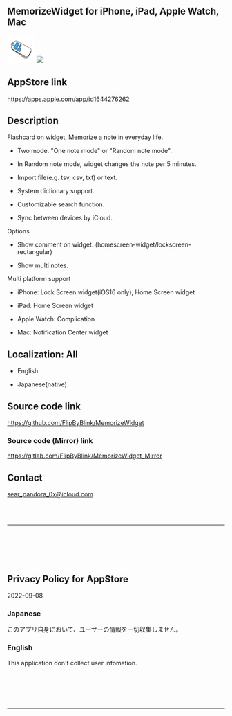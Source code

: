 MemorizeWidget for iPhone, iPad, Apple Watch, Mac
---------------------------------------------------

<img src="MemorizeWidget/Assets.xcassets/RoundedIcon.imageset/icon.png" width="64">

<a href="https://apps.apple.com/app/id1644276262" target="blank">
    <img src="https://developer.apple.com/assets/elements/badges/download-on-the-app-store.svg">
</a>


AppStore link
--------------
https://apps.apple.com/app/id1644276262


Description
------------
Flashcard on widget. Memorize a note in everyday life.

- Two mode. \"One note mode\" or \"Random note mode\".

- In Random note mode, widget changes the note per 5 minutes.

- Import file(e.g. tsv, csv, txt) or text.

- System dictionary support.

- Customizable search function.

- Sync between devices by iCloud.


Options

- Show comment on widget. (homescreen-widget/lockscreen-rectangular)

- Show multi notes.


Multi platform support

- iPhone: Lock Screen widget(iOS16 only), Home Screen widget

- iPad: Home Screen widget

- Apple Watch: Complication

- Mac: Notification Center widget


Localization: All
-------------------
- English

- Japanese(native)


Source code link
------------------
https://github.com/FlipByBlink/MemorizeWidget

### Source code (Mirror) link
https://gitlab.com/FlipByBlink/MemorizeWidget_Mirror


Contact
------------
sear_pandora_0x@icloud.com


<br>
<br>

* * *

<br>
<br>
<br>
<br>

Privacy Policy for AppStore
----------------------------
2022-09-08

### Japanese
このアプリ自身において、ユーザーの情報を一切収集しません。

### English
This application don't collect user infomation.

<br>
<br>
<br>
<br>

* * *

<br>
<br>

<!-- URL "Support page for AppStore" -->
<!-- https://flipbyblink.github.io/MemorizeWidget/ -->

<!-- URL "Privacy Policy for AppStore" -->
<!-- https://flipbyblink.github.io/MemorizeWidget/#privacy-policy-for-appstore -->
